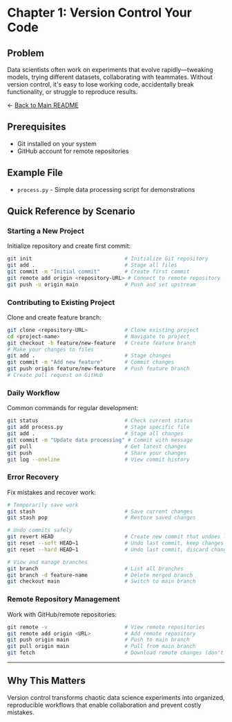 # Chapter 1: Version Control Your Code

## Problem

Data scientists often work on experiments that evolve rapidly—tweaking models, trying different datasets, collaborating with teammates. Without version control, it's easy to lose working code, accidentally break functionality, or struggle to reproduce results.

← [Back to Main README](../README.md)

## Prerequisites

- Git installed on your system
- GitHub account for remote repositories

## Example File

- `process.py` - Simple data processing script for demonstrations

## Quick Reference by Scenario

### Starting a New Project

Initialize repository and create first commit:

```bash
git init                              # Initialize Git repository
git add .                             # Stage all files
git commit -m "Initial commit"        # Create first commit
git remote add origin <repository-URL> # Connect to remote repository
git push -u origin main               # Push and set upstream
```

### Contributing to Existing Project

Clone and create feature branch:

```bash
git clone <repository-URL>            # Clone existing project
cd <project-name>                     # Navigate to project
git checkout -b feature/new-feature   # Create feature branch
# Make your changes to files
git add .                             # Stage changes
git commit -m "Add new feature"       # Commit changes
git push origin feature/new-feature   # Push feature branch
# Create pull request on GitHub
```

### Daily Workflow

Common commands for regular development:

```bash
git status                            # Check current status
git add process.py                    # Stage specific file
git add .                             # Stage all changes
git commit -m "Update data processing" # Commit with message
git pull                              # Get latest changes
git push                              # Share your changes
git log --oneline                     # View commit history
```

### Error Recovery

Fix mistakes and recover work:

```bash
# Temporarily save work
git stash                             # Save current changes
git stash pop                         # Restore saved changes

# Undo commits safely
git revert HEAD                       # Create new commit that undoes last commit
git reset --soft HEAD~1               # Undo last commit, keep changes staged
git reset --hard HEAD~1               # Undo last commit, discard changes (careful!)

# View and manage branches
git branch                            # List all branches
git branch -d feature-name            # Delete merged branch
git checkout main                     # Switch to main branch
```

### Remote Repository Management

Work with GitHub/remote repositories:

```bash
git remote -v                         # View remote repositories
git remote add origin <URL>           # Add remote repository
git push origin main                  # Push to main branch
git pull origin main                  # Pull from main branch
git fetch                             # Download remote changes (don't merge)
```

---

## Why This Matters

Version control transforms chaotic data science experiments into organized, reproducible workflows that enable collaboration and prevent costly mistakes.

